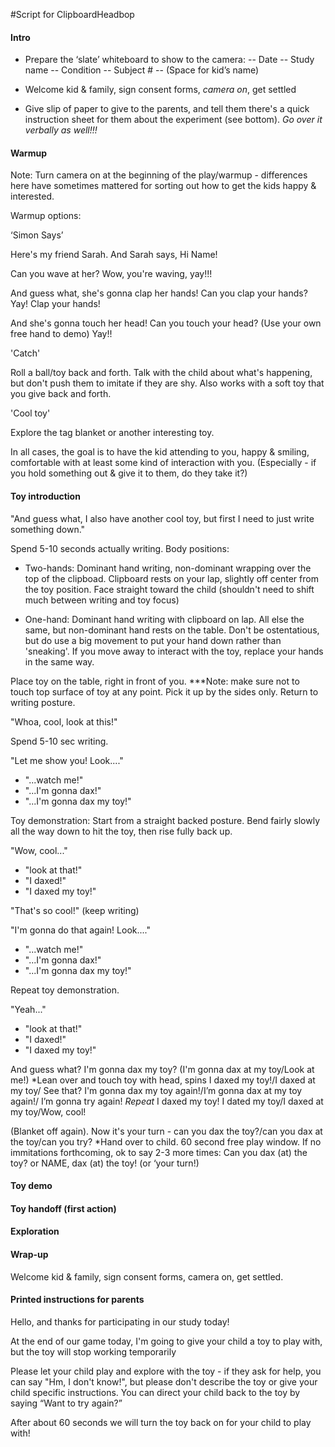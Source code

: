 #Script for ClipboardHeadbop

#### Intro
- Prepare the ‘slate’ whiteboard to show to the camera:
-- Date
-- Study name
-- Condition
-- Subject #
-- (Space for kid’s name)

- Welcome kid & family, sign consent forms, *camera on*, get settled
- Give slip of paper to give to the parents, and tell them there's a quick instruction sheet for them about the experiment (see bottom). *Go over it verbally as well!!!*

#### Warmup

Note: Turn camera on at the beginning of the play/warmup - differences here have sometimes mattered for sorting out how to get the kids happy & interested.

Warmup options:

‘Simon Says’

Here's my friend Sarah.  And Sarah says, Hi Name!

Can you wave at her?  Wow, you're waving, yay!!!

And guess what, she's gonna clap her hands! Can you clap your hands? Yay!  Clap your hands!

And she's gonna touch her head! Can you touch your head? (Use your own free hand to demo) Yay!!

'Catch'

Roll a ball/toy back and forth. Talk with the child about what's happening, but don't push them to imitate if they are shy.  Also works with a soft toy that you give back and forth.

'Cool toy'

Explore the tag blanket or another interesting toy.

In all cases, the goal is to have the kid attending to you, happy & smiling, comfortable with at least some kind of interaction with you.  (Especially - if you hold something out & give it to them, do they take it?)


#### Toy introduction

"And guess what, I also have another cool toy, but first I need to just write something down."

Spend 5-10 seconds actually writing.  Body positions:

- Two-hands: Dominant hand writing, non-dominant wrapping over the top of the clipboad. Clipboard rests on your lap, slightly off center from the toy position. Face straight toward the child (shouldn't need to shift much between writing and toy focus)

- One-hand: Dominant hand writing with clipboard on lap. All else the same, but non-dominant hand rests on the table.  Don't be ostentatious, but do use a big movement to put your hand down rather than 'sneaking'. If you move away to interact with the toy, replace your hands in  the same way. 

Place toy on the table, right in front of you. ***Note: make sure not to touch top surface of toy at any point.  Pick it up by the sides only. Return to writing posture.

"Whoa, cool, look at this!"

Spend 5-10 sec writing.

"Let me show you! Look...."
- "...watch me!"
- "...I'm gonna dax!"
- "...I'm gonna dax my toy!"

Toy demonstration: Start from a straight backed posture. Bend fairly slowly all the way down to hit the toy, then rise fully back up. 

"Wow, cool..."
- "look at that!"
- "I daxed!"
- "I daxed my toy!"

"That's so cool!" (keep writing)

"I'm gonna do that again! Look...."
- "...watch me!"
- "...I'm gonna dax!"
- "...I'm gonna dax my toy!"

Repeat toy demonstration.


"Yeah..."
- "look at that!"
- "I daxed!"
- "I daxed my toy!"


And guess what? I'm gonna dax my toy? (I'm gonna dax at my toy/Look at me!)
*Lean over and touch toy with head, spins
I daxed my toy!/I daxed at my toy/ See that?
 I'm gonna dax my toy again!/I’m gonna dax at my toy again!/ I’m gonna try again!
*Repeat*
I daxed my toy!
I dated my toy/I daxed at my toy/Wow, cool!

(Blanket off again).
Now it's your turn - can you dax the toy?/can you dax at the toy/can you try?
*Hand over to child.  60 second free play window.  If no immitations forthcoming, ok to say 2-3 more times:  Can you dax (at) the toy? or NAME, dax (at) the toy! (or ‘your turn!)
#### Toy demo

#### Toy handoff (first action)

#### Exploration

#### Wrap-up


Welcome kid & family, sign consent forms, camera on, get settled. 

#### Printed instructions for parents

Hello, and thanks for participating in our study today! 

At the end of our game today, I'm going to give your child a toy to play with, but the toy will stop working temporarily

Please let your child play and explore with the toy - if they ask for help, you can say "Hm, I don't know!", but please don't describe the toy or give your child specific instructions. You can direct your child back to the toy by saying “Want to try again?”

After about 60 seconds we will turn the toy back on for your child to play with!






